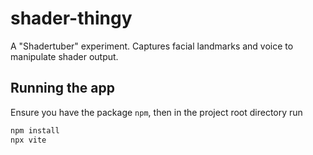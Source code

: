 # shader-thingy
A "Shadertuber" experiment. Captures facial landmarks and voice to manipulate shader output.

## Running the app
Ensure you have the package `npm`, then in the project root directory run
```bash
npm install
npx vite
```